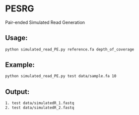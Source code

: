 # PESRG
Pair-ended Simulated Read Generation

## Usage: 
```bash
python simulated_read_PE.py reference.fa depth_of_coverage
```
## Example: 
```bash
python simulated_read_PE.py test data/sample.fa 10
```
## Output:
```bash
1. test data/simulatedR_1.fastq
2. test data/simulatedR_2.fastq
```
